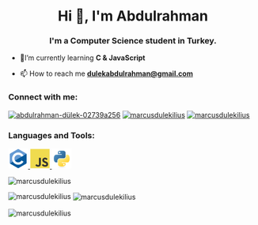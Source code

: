 <h1 align="center">Hi 👋, I'm Abdulrahman</h1>
<h3 align="center">I'm a Computer Science student in Turkey.</h3>
<img align="right" alt=""Coding" width="390" src="https://media.tenor.com/f3HGfIRTPGYAAAAd/atat%C3%BCrk-mustafa-kemal-atat%C3%BCrk.gif" >

- 🌱I’m currently learning **C & JavaScript**

- 📫 How to reach me **dulekabdulrahman@gmail.com**

<h3 align="left">Connect with me:</h3>
<p align="left">
<a href="https://linkedin.com/in/abdulrahman-dülek-02739a256" target="blank"><img align="center" src="https://raw.githubusercontent.com/rahuldkjain/github-profile-readme-generator/master/src/images/icons/Social/linked-in-alt.svg" alt="abdulrahman-dülek-02739a256" height="30" width="40" /></a>
<a href="https://instagram.com/marcusdulekilius" target="blank"><img align="center" src="https://raw.githubusercontent.com/rahuldkjain/github-profile-readme-generator/master/src/images/icons/Social/instagram.svg" alt="marcusdulekilius" height="30" width="40" /></a>
<a href="https://www.leetcode.com/marcusdulekilius" target="blank"><img align="center" src="https://raw.githubusercontent.com/rahuldkjain/github-profile-readme-generator/master/src/images/icons/Social/leet-code.svg" alt="marcusdulekilius" height="30" width="40" /></a>
</p>
<h3 align="left">Languages and Tools:</h3>
<p align="left"> <a href="https://www.cprogramming.com/" target="_blank" rel="noreferrer"> <img src="https://raw.githubusercontent.com/devicons/devicon/master/icons/c/c-original.svg" alt="c" width="40" height="40"/> </a> <a href="https://developer.mozilla.org/en-US/docs/Web/JavaScript" target="_blank" rel="noreferrer"> <img src="https://raw.githubusercontent.com/devicons/devicon/master/icons/javascript/javascript-original.svg" alt="javascript" width="40" height="40"/> </a> <a href="https://www.python.org" target="_blank" rel="noreferrer"> <img src="https://raw.githubusercontent.com/devicons/devicon/master/icons/python/python-original.svg" alt="python" width="40" height="40"/> </a> </p>
<p align="left"> <img src="https://komarev.com/ghpvc/?username=marcusdulekilius&label=Profile%20views&color=0e75b6&style=flat" alt="marcusdulekilius" /> </p>
<p><img align="left" src="https://github-readme-stats.vercel.app/api/top-langs?username=marcusdulekilius&show_icons=true&theme=highcontrast&bg_color=000000&locale=en&layout=compact" alt="marcusdulekilius" /></p>

<p>&nbsp;<img align="center" src="https://github-readme-stats.vercel.app/api?username=marcusdulekilius&show_icons=true&theme=highcontrast&bg_color=050505&locale=en" alt="marcusdulekilius" /></p>

<p><img align="center" src="https://github-readme-streak-stats.herokuapp.com/?user=marcusdulekilius&theme=highcontrast" alt="marcusdulekilius" /></p>

